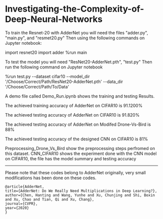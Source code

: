 # Investigating-the-Complexity-of-Deep-Neural-Networks

To train the Resnet-20 with AdderNet you will need the files "adder.py", "main.py", and "resmet20.py" Then using the following commands on Jupyter notebook:

import resnet20
import adder
%run main 

To test the model you will need "ResNet20-AdderNet.pth", "test.py" Then run the following command on Jupyter notebook

%run test.py --dataset cifar10 --model_dir '/Choose/Correct/Path/ResNet20-AdderNet.pth' --data_dir '/Choose/Correct/Path/To/Data'

A demo file called Demo_Run.ipynb shows the training and testing Results. 

The achieved training accuracy of AdderNet on CIFAR10 is 91.1200%

The achieved testing accuracy of AdderNet on CIFAR10 is 91.820%

The achieved testing accuracy of AdderNet on Modifed Drone-Vs-Bird is 88%

The achieved testing accuracy of the designed CNN on CIFAR10 is 81%


Preprocessing_Drone_Vs_Bird show the preprocessing steps perfromed on this dataset.
CNN_CIFAR10 shows the experiment done with the CNN model on CIFAR10, the file has the model summary and testing accuracy

------------------------------------------------------------------------------------------------------------------
Please note that these codes belong to AdderNet originally, very small modifications has been done on these codes.




	@article{AdderNet,
	title={AdderNet: Do We Really Need Multiplications in Deep Learning?},
	author={Chen, Hanting and Wang, Yunhe and Xu, Chunjing and Shi, Boxin and Xu, Chao and Tian, Qi and Xu, Chang},
	journal={CVPR},
	year={2020}
	}
